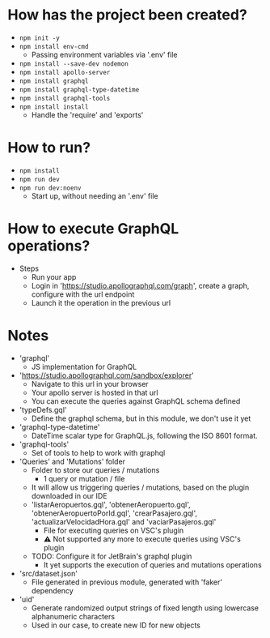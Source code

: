 # How has the project been created?
* `npm init -y`
* `npm install env-cmd`
    * Passing environment variables via '.env' file
* `npm install --save-dev nodemon`
* `npm install apollo-server`
* `npm install graphql`
* `npm install graphql-type-datetime`
* `npm install graphql-tools`
* `npm install install`
    * Handle the 'require' and 'exports'

# How to run?
* `npm install`
* `npm run dev`
* `npm run dev:noenv`
    * Start up, without needing an '.env' file

# How to execute GraphQL operations?
* Steps
    * Run your app
    * Login in 'https://studio.apollographql.com/graph', create a graph, configure with the url endpoint
    * Launch it the operation in the previous url

# Notes
* 'graphql'
    * JS implementation for GraphQL
* 'https://studio.apollographql.com/sandbox/explorer'
    * Navigate to this url in your browser
    * Your apollo server is hosted in that url
    * You can execute the queries against GraphQL schema defined
* 'typeDefs.gql'
    * Define the graphql schema, but in this module, we don't use it yet
* 'graphql-type-datetime'
    * DateTime scalar type for GraphQL.js, following the ISO 8601 format.
* 'graphql-tools'
    * Set of tools to help to work with graphql
* 'Queries' and 'Mutations' folder
    * Folder to store our queries / mutations
        * 1 query or mutation / file
    * It will allow us triggering queries / mutations, based on the plugin downloaded in our IDE
    * 'listarAeropuertos.gql', 'obtenerAeropuerto.gql', 'obtenerAeropuertoPorId.gql', 'crearPasajero.gql', 'actualizarVelocidadHora.gql' and 'vaciarPasajeros.gql'
        * File for executing queries on VSC's plugin
        * :warning: Not supported any more to execute queries using VSC's plugin
    * TODO: Configure it for JetBrain's graphql plugin
        * It yet supports the execution of queries and mutations operations
* 'src/dataset.json'
    * File generated in previous module, generated with 'faker' dependency
* 'uid'
    * Generate randomized output strings of fixed length using lowercase alphanumeric characters
    * Used in our case, to create new ID for new objects
  